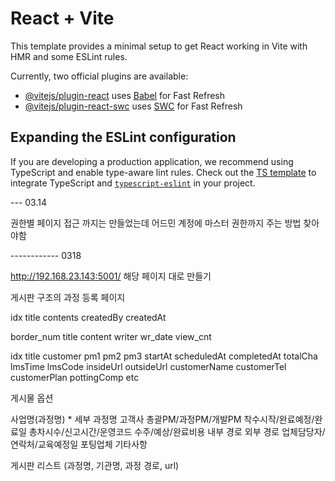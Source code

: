 # React + Vite

This template provides a minimal setup to get React working in Vite with HMR and some ESLint rules.

Currently, two official plugins are available:

- [@vitejs/plugin-react](https://github.com/vitejs/vite-plugin-react/blob/main/packages/plugin-react/README.md) uses [Babel](https://babeljs.io/) for Fast Refresh
- [@vitejs/plugin-react-swc](https://github.com/vitejs/vite-plugin-react-swc) uses [SWC](https://swc.rs/) for Fast Refresh

## Expanding the ESLint configuration

If you are developing a production application, we recommend using TypeScript and enable type-aware lint rules. Check out the [TS template](https://github.com/vitejs/vite/tree/main/packages/create-vite/template-react-ts) to integrate TypeScript and [`typescript-eslint`](https://typescript-eslint.io) in your project.




--- 03.14

권한별 페이지 접근 까지는 만들었는데
어드민 계정에 마스터 권한까지 주는 방법 찾아야함



------------ 0318

http://192.168.23.143:5001/
해당 페이지 대로 만들기

게시판 구조의 과정 등록 페이지



idx
title
contents
createdBy
createdAt


border_num
title
content
writer
wr_date
view_cnt

idx
title
customer
pm1
pm2
pm3
startAt
scheduledAt
completedAt
totalCha
lmsTime
lmsCode
insideUrl
outsideUrl
customerName
customerTel
customerPlan
pottingComp
etc



게시물 옵션

사업명(과정명) *
세부 과정명
고객사
총괄PM/과정PM/개발PM
착수시작/완료예정/완료일
총차시수/신고시간/운영코드
수주/예상/완료비용
내부 경로 
외부 경로
업체담당자/연락처/교육예정일
포팅업체
기타사항 

게시판 리스트
(과정명, 기관명, 과정 경로, url)


